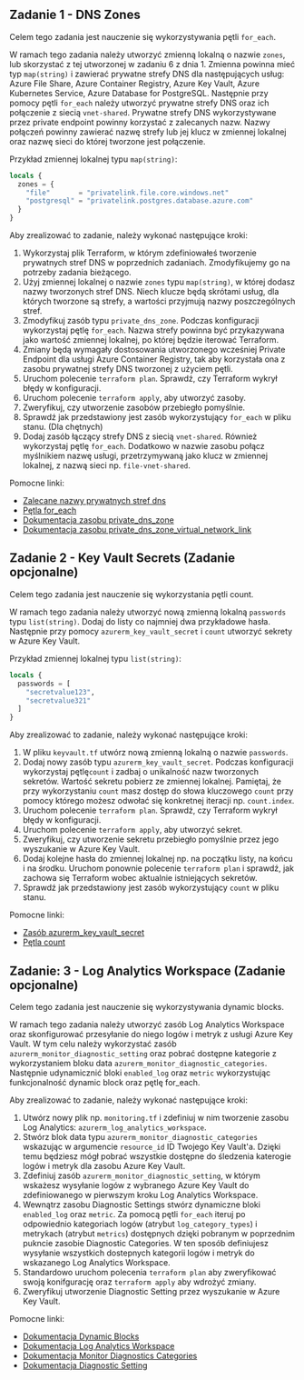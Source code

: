## Zadanie 1 - DNS Zones

Celem tego zadania jest nauczenie się wykorzystywania pętli `for_each`.

W ramach tego zadania należy utworzyć zmienną lokalną o nazwie `zones`, lub skorzystać z tej utworzonej w zadaniu 6 z dnia 1.
Zmienna powinna mieć typ `map(string)` i zawierać prywatne strefy DNS dla następujących usług: Azure File Share, 
Azure Container Registry, Azure Key Vault, Azure Kubernetes Service, Azure Database for PostgreSQL.
Następnie przy pomocy pętli `for_each` należy utworzyć prywatne strefy DNS oraz ich połączenie z siecią `vnet-shared`.
Prywatne strefy DNS wykorzystywane przez private endpoint powinny korzystać z zalecanych nazw.
Nazwy połączeń powinny zawierać nazwę strefy lub jej klucz w zmiennej lokalnej oraz nazwę sieci do której tworzone jest połączenie.

Przykład zmiennej lokalnej typu `map(string)`:

```terraform
locals {
  zones = {
    "file"       = "privatelink.file.core.windows.net"
    "postgresql" = "privatelink.postgres.database.azure.com"
  }
}
```

Aby zrealizować to zadanie, należy wykonać następujące kroki:

1. Wykorzystaj plik Terraform, w którym zdefiniowałeś tworzenie prywatnych stref DNS w poprzednich zadaniach. Zmodyfikujemy go
   na potrzeby zadania bieżącego.
2. Użyj zmiennej lokalnej o nazwie `zones` typu `map(string)`, w której dodasz nazwy tworzonych stref DNS. Niech klucze będą 
   skrótami usług, dla których tworzone są strefy, a wartości przyjmują nazwy poszczególnych stref.
3. Zmodyfikuj zasób typu `private_dns_zone`. Podczas konfiguracji wykorzystaj pętlę `for_each`. Nazwa strefy powinna być 
   przykazywana jako wartość zmiennej lokalnej, po której będzie iterować Terraform.
4. Zmiany będą wymagały dostosowania utworzonego wcześniej Private Endpoint dla usługi Azure Container Registry, tak aby
   korzystała ona z zasobu prywatnej strefy DNS tworzonej z użyciem pętli.
5. Uruchom polecenie `terraform plan`. Sprawdź, czy Terraform wykrył błędy w konfiguracji.
6. Uruchom polecenie `terraform apply`, aby utworzyć zasoby.
7. Zweryfikuj, czy utworzenie zasobów przebiegło pomyślnie.
8. Sprawdź jak przedstawiony jest zasób wykorzystujący `for_each` w pliku stanu. (Dla chętnych)
9. Dodaj zasób łączący strefy DNS z siecią `vnet-shared`. Również wykorzystaj pętlę `for_each`. Dodatkowo w nazwie zasobu
   połącz myślnikiem nazwę usługi, przetrzymywaną jako klucz w zmiennej lokalnej, z nazwą sieci np. `file-vnet-shared`.

Pomocne linki:

* [Zalecane nazwy prywatnych stref dns](https://learn.microsoft.com/pl-pl/azure/private-link/private-endpoint-dns#azure-services-dns-zone-configuration)
* [Pętla for_each](https://developer.hashicorp.com/terraform/language/meta-arguments/for_each)
* [Dokumentacja zasobu private_dns_zone](https://registry.terraform.io/providers/hashicorp/azurerm/latest/docs/data-sources/private_dns_zone)
* [Dokumentacja zasobu private_dns_zone_virtual_network_link](https://registry.terraform.io/providers/hashicorp/azurerm/latest/docs/resources/private_dns_zone_virtual_network_link)

## Zadanie 2 - Key Vault Secrets (Zadanie opcjonalne)

Celem tego zadania jest nauczenie się wykorzystania pętli count.

W ramach tego zadania należy utworzyć nową zmienną lokalną `passwords` typu `list(string)`.
Dodaj do listy co najmniej dwa przykładowe hasła.
Następnie przy pomocy `azurerm_key_vault_secret` i `count` utworzyć sekrety w Azure Key Vault.

Przykład zmiennej lokalnej typu `list(string)`:

```terraform
locals {
  passwords = [
    "secretvalue123",
    "secretvalue321"
  ]
}
```

Aby zrealizować to zadanie, należy wykonać następujące kroki:

1. W pliku `keyvault.tf` utwórz nową zmienną lokalną o nazwie `passwords`.
2. Dodaj nowy zasób typu `azurerm_key_vault_secret`. Podczas konfiguracji wykorzystaj pętlę`count` i zadbaj o unikalność 
   nazw tworzonych sekretów. Wartość sekretu pobierz ze zmiennej lokalnej. Pamiętaj, że przy wykorzystaniu `count` masz
   dostęp do słowa kluczowego `count` przy pomocy którego możesz odwołać się konkretnej iteracji np. `count.index`.
3. Uruchom polecenie `terraform plan`. Sprawdź, czy Terraform wykrył błędy w konfiguracji.
4. Uruchom polecenie `terraform apply`, aby utworzyć sekret.
5. Zweryfikuj, czy utworzenie sekretu przebiegło pomyślnie przez jego wyszukanie w Azure Key Vault.
6. Dodaj kolejne hasła do zmiennej lokalnej np. na początku listy, na końcu i na środku. Uruchom ponownie
   polecenie `terraform plan` i sprawdź, jak zachowa się Terraform wobec aktualnie istniejących sekretów.
7. Sprawdź jak przedstawiony jest zasób wykorzystujący `count` w pliku stanu.

Pomocne linki:

* [Zasób azurerm_key_vault_secret](https://registry.terraform.io/providers/hashicorp/azurerm/latest/docs/resources/key_vault_secret)
* [Pętla count](https://developer.hashicorp.com/terraform/language/meta-arguments/count)


## Zadanie: 3 - Log Analytics Workspace (Zadanie opcjonalne)

Celem tego zadania jest nauczenie się wykorzystywania dynamic blocks.

W ramach tego zadania należy utworzyć zasób Log Analytics Workspace oraz skonfigurować przesyłanie do niego logów i metryk
z usługi Azure Key Vault. W tym celu należy wykorzystać zasób `azurerm_monitor_diagnostic_setting` oraz pobrać dostępne 
kategorie z wykorzystaniem bloku data `azurerm_monitor_diagnostic_categories`. Następnie udynamicznić bloki `enabled_log`
oraz `metric` wykorzystując funkcjonalność dynamic block oraz pętlę for_each.

Aby zrealizować to zadanie, należy wykonać następujące kroki:
1. Utwórz nowy plik np. `monitoring.tf` i zdefiniuj w nim tworzenie zasobu Log Analytics: `azurerm_log_analytics_workspace`.
2. Stwórz blok data typu `azurerm_monitor_diagnostic_categories` wskazując w argumencie `resource_id` ID Twojego Key Vault'a.
   Dzięki temu będziesz mógł pobrać wszystkie dostępne do śledzenia katerogie logów i metryk dla zasobu Azure Key Vault.
3. Zdefiniuj zasób `azurerm_monitor_diagnostic_setting`, w którym wskażesz wysyłanie logów z wybranego Azure Key Vault do
   zdefiniowanego w pierwszym kroku Log Analytics Workspace.
4. Wewnątrz zasobu Diagnostic Settings stwórz dynamiczne bloki `enabled_log` oraz `metric`. Za pomocą pętli `for_each`
   iteruj po odpowiednio kategoriach logów (atrybut `log_category_types`) i metrykach (atrybut `metrics`) dostępnych dzięki 
   pobranym w poprzednim pukncie zasobie Diagnostic Categories. W ten sposób definiujesz wysyłanie wszystkich dostepnych kategorii 
   logów i metryk do wskazanego Log Analytics Workspace.
5. Standardowo uruchom polecenia `terraform plan` aby zweryfikować swoją konifgurację oraz `terraform apply` aby wdrożyć zmiany.
6. Zweryfikuj utworzenie Diagnostic Setting przez wyszukanie w Azure Key Vault.

Pomocne linki:

* [Dokumentacja Dynamic Blocks](https://developer.hashicorp.com/terraform/language/expressions/dynamic-blocks)
* [Dokumentacja Log Analytics Workspace](https://registry.terraform.io/providers/hashicorp/azurerm/latest/docs/resources/log_analytics_workspace)
* [Dokumentacja Monitor Diagnostics Categories](https://registry.terraform.io/providers/hashicorp/azurerm/latest/docs/data-sources/monitor_diagnostic_categories)
* [Dokumentacja Diagnostic Setting](https://registry.terraform.io/providers/hashicorp/azurerm/latest/docs/resources/monitor_diagnostic_setting)
